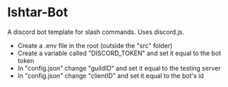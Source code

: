 # Ishtar-Bot

A discord bot template for slash commands. Uses discord.js.

- Create a .env file in the root (outside the "src" folder)
- Create a variable called "DISCORD_TOKEN" and set it equal to the bot token
- In "config.json" change "guildID" and set it equal to the testing server
- In "config.json" change "clientID" and set it equal to the bot's id
